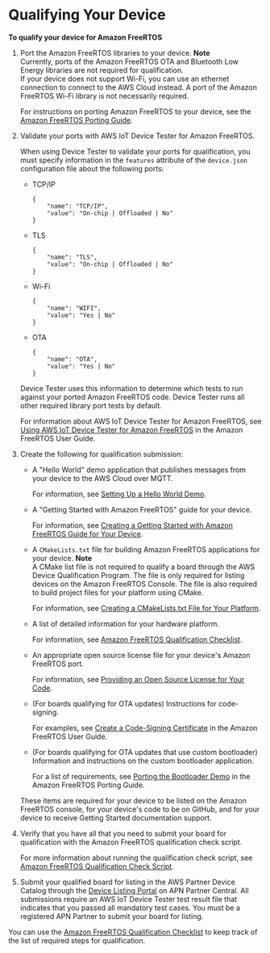 # Qualifying Your Device<a name="freertos-qualification"></a>

**To qualify your device for Amazon FreeRTOS**

1. Port the Amazon FreeRTOS libraries to your device\.
**Note**  
Currently, ports of the Amazon FreeRTOS OTA and Bluetooth Low Energy libraries are not required for qualification\.  
If your device does not support Wi\-Fi, you can use an ethernet connection to connect to the AWS Cloud instead\. A port of the Amazon FreeRTOS Wi\-Fi library is not necessarily required\.

   For instructions on porting Amazon FreeRTOS to your device, see the [Amazon FreeRTOS Porting Guide](https://docs.aws.amazon.com/freertos/latest/portingguide/)\.

1. Validate your ports with AWS IoT Device Tester for Amazon FreeRTOS\.

   When using Device Tester to validate your ports for qualification, you must specify information in the `features` attribute of the `device.json` configuration file about the following ports:
   + TCP/IP

     ```
     {
         "name": "TCP/IP",
         "value": "On-chip | Offloaded | No"
     }
     ```
   + TLS

     ```
     {
         "name": "TLS",
         "value": "On-chip | Offloaded | No"
     }
     ```
   + Wi\-Fi

     ```
     {
         "name": "WIFI",
         "value": "Yes | No"
     }
     ```
   + OTA

     ```
     {
         "name": "OTA",
         "value": "Yes | No"
     }
     ```

   Device Tester uses this information to determine which tests to run against your ported Amazon FreeRTOS code\. Device Tester runs all other required library port tests by default\.

   For information about AWS IoT Device Tester for Amazon FreeRTOS, see [Using AWS IoT Device Tester for Amazon FreeRTOS](https://docs.aws.amazon.com/freertos/latest/userguide/device-tester-for-freertos-ug.html) in the Amazon FreeRTOS User Guide\.

1. Create the following for qualification submission:
   + A "Hello World" demo application that publishes messages from your device to the AWS Cloud over MQTT\.

     For information, see [Setting Up a Hello World Demo](afq-hw-demo.md)\.
   + A "Getting Started with Amazon FreeRTOS" guide for your device\.

     For information, see [Creating a Getting Started with Amazon FreeRTOS Guide for Your Device](afq-gsg.md)\.
   + A `CMakeLists.txt` file for building Amazon FreeRTOS applications for your device\.
**Note**  
A CMake list file is not required to qualify a board through the AWS Device Qualification Program\. The file is only required for listing devices on the Amazon FreeRTOS Console\. The file is also required to build project files for your platform using CMake\. 

     For information, see [Creating a CMakeLists\.txt File for Your Platform](afq-cmake.md)\.
   + A list of detailed information for your hardware platform\.

     For information, see [Amazon FreeRTOS Qualification Checklist](afq-checklist.md)\.
   + An appropriate open source license file for your device's Amazon FreeRTOS port\.

     For information, see [Providing an Open Source License for Your Code](afq-license.md)\.
   + \(For boards qualifying for OTA updates\) Instructions for code\-signing\.

     For examples, see [Create a Code\-Signing Certificate](https://docs.aws.amazon.com/freertos/latest/userguide/ota-code-sign-cert.html) in the Amazon FreeRTOS User Guide\.
   + \(For boards qualifying for OTA updates that use custom bootloader\) Information and instructions on the custom bootloader application\.

     For a list of requirements, see [Porting the Bootloader Demo](https://docs.aws.amazon.com/freertos/latest/portingguide/afr-porting-bootloader.html.html) in the Amazon FreeRTOS Porting Guide\.

   These items are required for your device to be listed on the Amazon FreeRTOS console, for your device's code to be on GitHub, and for your device to receive Getting Started documentation support\.

1. Verify that you have all that you need to submit your board for qualification with the Amazon FreeRTOS qualification check script\.

   For more information about running the qualification check script, see [Amazon FreeRTOS Qualification Check Script](afq-script.md)\.

1. Submit your qualified board for listing in the AWS Partner Device Catalog through the [Device Listing Portal](https://partnercentral.awspartner.com/DeviceListPage) on APN Partner Central\. All submissions require an AWS IoT Device Tester test result file that indicates that you passed all mandatory test cases\. You must be a registered APN Partner to submit your board for listing\.

You can use the [Amazon FreeRTOS Qualification Checklist](afq-checklist.md) to keep track of the list of required steps for qualification\.